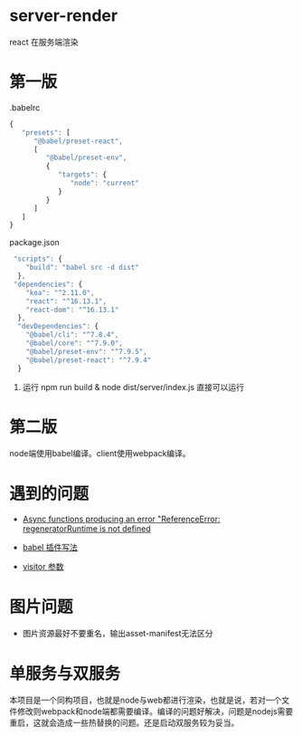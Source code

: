 # server-render
react 在服务端渲染

# 第一版
.babelrc
```js
{
   "presets": [
      "@babel/preset-react",
      [
         "@babel/preset-env",
         {
            "targets": {
               "node": "current"
            }
         }
      ]
   ]
}
```
package.json
```js
 "scripts": {
    "build": "babel src -d dist"
  },
 "dependencies": {
    "koa": "^2.11.0",
    "react": "^16.13.1",
    "react-dom": "^16.13.1"
  },
  "devDependencies": {
    "@babel/cli": "^7.8.4",
    "@babel/core": "^7.9.0",
    "@babel/preset-env": "^7.9.5",
    "@babel/preset-react": "^7.9.4"
  }
```
1. 运行 npm run build & node dist/server/index.js 直接可以运行

# 第二版
node端使用babel编译。client使用webpack编译。

# 遇到的问题
* [Async functions producing an error "ReferenceError: regeneratorRuntime is not defined](https://github.com/babel/babel/issues/5085)

* [babel 插件写法](https://github.com/thejameskyle/babel-handbook)
* [visitor 参数](https://github.com/babel/babel/blob/master/packages/babel-types/src/definitions/es2015.js)

# 图片问题
* 图片资源最好不要重名，输出asset-manifest无法区分

# 单服务与双服务
本项目是一个同构项目，也就是node与web都进行渲染，也就是说，若对一个文件修改则webpack和node端都需要编译。编译的问题好解决，问题是nodejs需要重启，这就会造成一些热替换的问题。还是启动双服务较为妥当。